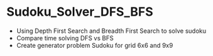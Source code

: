 # Sudoku_Solver_DFS_BFS

- Using Depth First Search and Breadth First Search to solve sudoku 
- Compare time solving DFS vs BFS
- Create generator problem Sudoku for grid 6x6 and 9x9 
